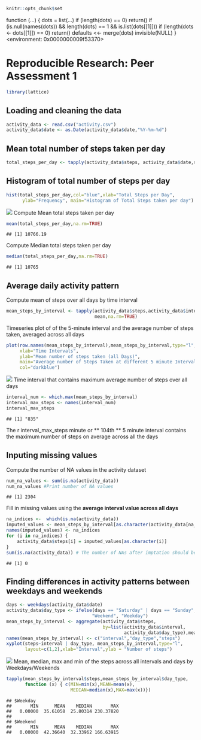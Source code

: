 
```r
knitr::opts_chunk$set
```

function (...) 
{
    dots = list(...)
    if (length(dots) == 0) 
        return()
    if (is.null(names(dots)) && length(dots) == 1 && is.list(dots[[1]])) 
        if (length(dots <- dots[[1]]) == 0) 
            return()
    defaults <<- merge(dots)
    invisible(NULL)
}
<environment: 0x0000000009f53370>


# Reproducible Research: Peer Assessment 1

```r
library(lattice)
```


## Loading and cleaning the data

```r
activity_data <- read.csv("activity.csv")
activity_data$date <- as.Date(activity_data$date,"%Y-%m-%d")
```

## Mean total number of steps taken per day

```r
total_steps_per_day <- tapply(activity_data$steps, activity_data$date,sum)
```
## Histogram of total number of steps per day

```r
hist(total_steps_per_day,col="blue",xlab="Total Steps per Day", 
      ylab="Frequency", main="Histogram of Total Steps taken per day")
```

![](R_Markdown_Course_Project_files/figure-docx/unnamed-chunk-5-1.png)<!-- -->
Compute Mean total steps taken per day

```r
mean(total_steps_per_day,na.rm=TRUE)
```

```
## [1] 10766.19
```

Compute Median total steps taken per day

```r
median(total_steps_per_day,na.rm=TRUE)
```

```
## [1] 10765
```

## Average daily activity pattern
Compute mean of steps over all days by time interval

```r
mean_steps_by_interval <- tapply(activity_data$steps,activity_data$interval,
                                 mean,na.rm=TRUE)
```
Timeseries plot of of the 5-minute interval and the average number of steps taken, averaged across all days

```r
plot(row.names(mean_steps_by_interval),mean_steps_by_interval,type="l",
     xlab="Time Intervals", 
     ylab="Mean number of steps taken (all Days)", 
     main="Average number of Steps Taken at different 5 minute Intervals",
     col="darkblue")
```

![](R_Markdown_Course_Project_files/figure-docx/unnamed-chunk-9-1.png)<!-- -->
Time interval that contains maximum average number of steps over all days

```r
interval_num <- which.max(mean_steps_by_interval)
interval_max_steps <- names(interval_num)
interval_max_steps
```

```
## [1] "835"
```
The  r  interval_max_steps  minute  or ** 104th ** 5 minute interval contains the maximum number of steps on average across all the days


## Inputing missing values
Compute the number of NA values in the activity dataset

```r
num_na_values <- sum(is.na(activity_data))
num_na_values #Print number of NA values
```

```
## [1] 2304
```

Fill in missing values using the **average interval value across all days**

```r
na_indices <-  which(is.na(activity_data))
imputed_values <- mean_steps_by_interval[as.character(activity_data[na_indices,3])]
names(imputed_values) <- na_indices
for (i in na_indices) {
    activity_data$steps[i] = imputed_values[as.character(i)]
}
sum(is.na(activity_data)) # The number of NAs after imptation should be 0
```

```
## [1] 0
```

## Finding differences in activity patterns between weekdays and weekends


```r
days <- weekdays(activity_data$date)
activity_data$day_type <- ifelse(days == "Saturday" | days == "Sunday", 
                                "Weekend", "Weekday")
mean_steps_by_interval <- aggregate(activity_data$steps,
                                    by=list(activity_data$interval,
                                            activity_data$day_type),mean)
names(mean_steps_by_interval) <- c("interval","day_type","steps")
xyplot(steps~interval | day_type, mean_steps_by_interval,type="l",
       layout=c(1,2),xlab="Interval",ylab = "Number of steps")
```

![](R_Markdown_Course_Project_files/figure-docx/unnamed-chunk-13-1.png)<!-- -->
Mean, median, max and min of the steps across all intervals and days by Weekdays/Weekends

```r
tapply(mean_steps_by_interval$steps,mean_steps_by_interval$day_type,
       function (x) { c(MIN=min(x),MEAN=mean(x),
                        MEDIAN=median(x),MAX=max(x))})
```

```
## $Weekday
##       MIN      MEAN    MEDIAN       MAX 
##   0.00000  35.61058  25.80314 230.37820 
## 
## $Weekend
##       MIN      MEAN    MEDIAN       MAX 
##   0.00000  42.36640  32.33962 166.63915
```
